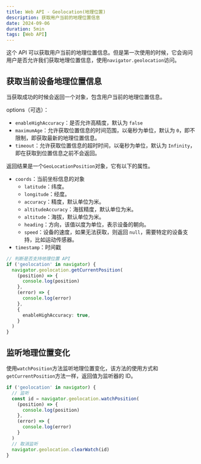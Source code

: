 ```yaml
---
title: Web API - Geolocation(地理位置)
description: 获取用户当前的地理位置信息
date: 2024-09-06
duration: 5min
tags: [Web API]
---
```


这个 API 可以获取用户当前的地理位置信息。但是第一次使用的时候，它会询问用户是否允许我们获取地理位置信息，使用`navigator.geolocation`访问。

## 获取当前设备地理位置信息

当获取成功的时候会返回一个对象，包含用户当前的地理位置信息。

<GeolocationDemo />

options（可选）：
  - `enableHighAccuracy`：是否允许高精度，默认为 `false`
  - `maximumAge`：允许获取位置信息的时间范围，以毫秒为单位，默认为 `0`，即不限制，即获取最新的地理位置信息。
  - `timeout`：允许获取位置信息的超时时间，以毫秒为单位，默认为 `Infinity`，即在获取到位置信息之前不会返回。

返回结果是一个`GeoLocationPosition`对象，它有以下的属性。

- `coords`：当前坐标信息的对象
  - `latitude`：纬度。
  - `longitude`：经度。
  - `accuracy`：精度，默认单位为米。
  - `altitudeAccuracy`：海拔精度，默认单位为米。
  - `altitude`：海拔，默认单位为米。
  - `heading`：方向，该值以度为单位，表示设备的朝向。
  - `speed`：设备的速度，如果无法获取，则返回 `null`，需要特定的设备支持，比如运动传感器。
- `timestamp`：时间戳

```ts twoslash
// 判断是否支持地理位置 API
if ('geolocation' in navigator) {
  navigator.geolocation.getCurrentPosition(
    (position) => {
      console.log(position)
    },
    (error) => {
      console.log(error)
    },
    {
      enableHighAccuracy: true,
    }
  )
}
```

## 监听地理位置变化

使用`watchPosition`方法监听地理位置变化，该方法的使用方式和`getCurrentPosition`方法一样，返回值为监听器的 ID。

```ts twoslash
if ('geolocation' in navigator) {
  // 监听
  const id = navigator.geolocation.watchPosition(
    (position) => {
      console.log(position)
    },
    (error) => {
      console.log(error)
    }
  )
  // 取消监听
  navigator.geolocation.clearWatch(id)
}
```
